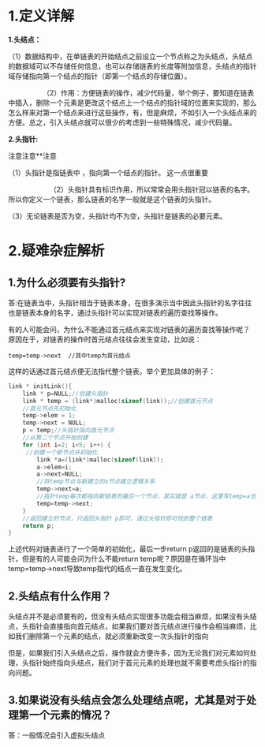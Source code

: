 # 1.定义详解
**1.头结点：**

（1）数据结构中，在单链表的开始结点之前设立一个节点称之为头结点，头结点的数据域可以不存储任何信息，也可以存储链表的长度等附加信息，头结点的指针域存储指向第一个结点的指针（即第一个结点的存储位置）。
 
     （2）作用：方便链表的操作，减少代码量，举个例子，要知道在链表中插入，删除一个元素是更改这个结点上一个结点的指针域的位置来实现的，那么怎么样来对第一个结点来进行这些操作，有，但是麻烦，不如引入一个头结点来的方便。总之，引入头结点就可以很少的考虑到一些特殊情况，减少代码量。

**2.头指针:**

注意注意**注意

（1）头指针是指链表中 ，指向第一个结点的指针。 这一点很重要

      （2）头指针具有标识作用，所以常常会用头指针冠以链表的名字。所以你定义一个链表，那么链表的名字一般就是这个链表的头指针。

（3）无论链表是否为空，头指针均不为空，头指针是链表的必要元素。

# 2.疑难杂症解析

## 1.为什么必须要有头指针?

答:在链表当中，头指针相当于链表本身，在很多演示当中因此头指针的名字往往也是链表本身的名字，通过头指针可以实现对链表的遍历查找等操作。

有的人可能会问，为什么不能通过首元结点来实现对链表的遍历查找等操作呢？ 原因在于，对链表的操作时首元结点往往会发生变动，比如说：

    temp=temp->next  //其中temp为首元结点

这样的话通过首元结点便无法指代整个链表。举个更加具体的例子：

```c++
link * initLink(){
    link * p=NULL;//创建头指针
    link * temp = (link*)malloc(sizeof(link));//创建首元节点
    //首元节点先初始化
    temp->elem = 1;
    temp->next = NULL;
    p = temp;//头指针指向首元节点
    //从第二个节点开始创建
    for (int i=2; i<5; i++) {
     //创建一个新节点并初始化
        link *a=(link*)malloc(sizeof(link));
        a->elem=i;
        a->next=NULL;
        //将temp节点与新建立的a节点建立逻辑关系
        temp->next=a;
        //指针temp每次都指向新链表的最后一个节点，其实就是 a节点，这里写temp=a也对
        temp=temp->next;
    }
    //返回建立的节点，只返回头指针 p即可，通过头指针即可找到整个链表
    return p;
}
```
上述代码对链表进行了一个简单的初始化，最后一步return p返回的是链表的头指针，但是有的人可能会问为什么不能return temp呢？原因是在循环当中temp=temp->next导致temp指代的结点一直在发生变化。


## 2.头结点有什么作用？

头结点并不是必须要有的，但没有头结点实现很多功能会相当麻烦，如果没有头结点，头指针会直接指向首元结点，如果我们要对首元结点进行操作会相当麻烦，比如我们删除第一个元素的结点，就必须重新改变一次头指针的指向

但是，如果我们引入头结点之后，操作就会方便许多，因为无论我们对元素如何处理，头指针始终指向头结点，我们对于首元元素的处理也就不需要考虑头指针的指向问题。

## 3.如果说没有头结点会怎么处理结点呢，尤其是对于处理第一个元素的情况？

答：一般情况会引入虚拟头结点

